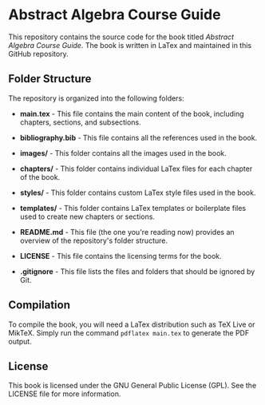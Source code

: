 # Abstract Algebra Course Guide

This repository contains the source code for the book titled *Abstract Algebra Course Guide*. The book is written in LaTex and maintained in this GitHub repository.

## Folder Structure

The repository is organized into the following folders:

- **main.tex** - This file contains the main content of the book, including chapters, sections, and subsections.

- **bibliography.bib** - This file contains all the references used in the book.

- **images/** - This folder contains all the images used in the book.

- **chapters/** - This folder contains individual LaTex files for each chapter of the book.

- **styles/** - This folder contains custom LaTex style files used in the book.

- **templates/** - This folder contains LaTex templates or boilerplate files used to create new chapters or sections.

- **README.md** - This file (the one you're reading now) provides an overview of the repository's folder structure.

- **LICENSE** - This file contains the licensing terms for the book.

- **.gitignore** - This file lists the files and folders that should be ignored by Git.

## Compilation

To compile the book, you will need a LaTex distribution such as TeX Live or MikTeX. Simply run the command `pdflatex main.tex` to generate the PDF output.

## License

This book is licensed under the GNU General Public License (GPL). See the LICENSE file for more information.


